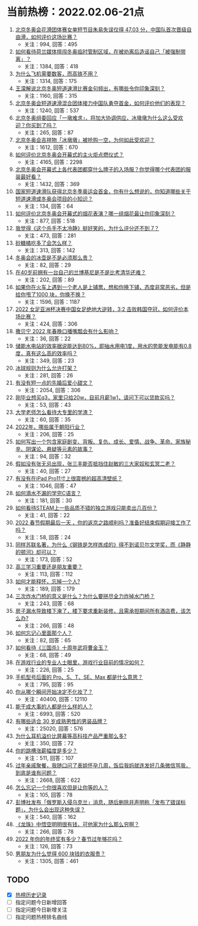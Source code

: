 # 当前热榜：2022.02.06-21点
1. [北京冬奥会花滑团体赛女单短节目朱易失误仅得 47.03 分，中国队首次晋级自由滑，如何评价这场比赛？](https://www.zhihu.com/question/514984201)
    * 关注：994, 回答：495
2. [如何看待荷兰媒体擅闯冬奥临时管制区域，在被劝离后造谣自己「被强制带离」？](https://www.zhihu.com/question/514866644)
    * 关注：1384, 回答：418
3. [为什么飞机需要数客，而高铁不用？](https://www.zhihu.com/question/421694596)
    * 关注：1314, 回答：175
4. [王濛解说北京冬奥短道速滑比赛金句频出，有哪些令你印象深刻？](https://www.zhihu.com/question/514906280)
    * 关注：1160, 回答：315
5. [北京冬奥会短道速滑混合团体接力中国队勇夺首金，如何评价他们的表现？](https://www.zhihu.com/question/514913655)
    * 关注：1240, 回答：537
6. [北京冬奥组委回应「一墩难求」，将加大协调供应，冰墩墩为什么这么受欢迎？你买到了吗？](https://www.zhihu.com/question/515008036)
    * 关注：265, 回答：87
7. [北京冬奥会吉祥物「冰墩墩」被抢购一空，为何如此受欢迎？](https://www.zhihu.com/question/514717557)
    * 关注：1612, 回答：670
8. [如何评价北京冬奥会开幕式的主火炬点燃仪式？](https://www.zhihu.com/question/514773566)
    * 关注：4165, 回答：2298
9. [北京冬奥会开幕式上各代表团都穿什么牌子的入场服？你觉得哪个代表团的服装最好看？](https://www.zhihu.com/question/514757670)
    * 关注：1432, 回答：369
10. [国家短道速滑队获得北京冬季奥运会首金，你有什么想说的，你知道哪些关于短道速滑或冬奥会项目的小知识？](https://www.zhihu.com/question/514923975)
    * 关注：134, 回答：64
11. [如何评价北京冬奥会开幕式的烟花表演？哪一组烟花最让你印象深刻？](https://www.zhihu.com/question/514754697)
    * 关注：877, 回答：518
12. [我觉得《这个杀手不太冷静》挺好笑的，为什么评分还不到 7？](https://www.zhihu.com/question/514611371)
    * 关注：473, 回答：281
13. [砂糖橘吃多了会怎么样？](https://www.zhihu.com/question/513535465)
    * 关注：313, 回答：142
14. [冬奥会的冰壶是不是必须那么贵？](https://www.zhihu.com/question/514959116)
    * 关注：82, 回答：29
15. [在40岁前拥有一台自己的兰博基尼是不是比考清华还难？](https://www.zhihu.com/question/292582765)
    * 关注：202, 回答：89
16. [如果你在火车上遇到一个老人是上铺票，想和你换下铺，态度非常恶劣，但是给你甩了1000 块，你换不换？](https://www.zhihu.com/question/508813224)
    * 关注：1596, 回答：1187
17. [2022 女足亚洲杯决赛中国女足绝地大逆转，3:2 击败韩国夺冠，如何评价本场比赛？](https://www.zhihu.com/question/515048261)
    * 关注：424, 回答：306
18. [撒贝宁 2022 年春晚口播嘴瓢会有什么影响？](https://www.zhihu.com/question/514309993)
    * 关注：36, 回答：22
19. [储能水电站的效率据说能达到80%，即抽水用电1度，用水的势能发电能有0.8度，真有这么高的效率吗？](https://www.zhihu.com/question/511712117)
    * 关注：349, 回答：23
20. [冰球规则为什么允许打架？](https://www.zhihu.com/question/24847394)
    * 关注：281, 回答：26
21. [有没有短一点的先婚后爱小甜文？](https://www.zhihu.com/question/425137776)
    * 关注：2054, 回答：306
22. [刚毕业想买q3，家里只给20w，目前月薪1w1，请问下可以贷款买吗？](https://www.zhihu.com/question/514660967)
    * 关注：53, 回答：43
23. [大学老师怎么看待大专里的学渣？](https://www.zhihu.com/question/512078192)
    * 关注：60, 回答：35
24. [2022年，哪些属于朝阳行业？](https://www.zhihu.com/question/510510758)
    * 关注：206, 回答：25
25. [如何写出一个包含家庭剧变、背叛、复仇、成长、爱情、战争、革命、家族秘辛、阴谋论、悬疑等元素的故事？](https://www.zhihu.com/question/514868296)
    * 关注：94, 回答：32
26. [假如没有张无忌出现，张三丰能否抵挡住赵敏的三大家奴和玄冥二老？](https://www.zhihu.com/question/513346062)
    * 关注：40, 回答：27
27. [有没有在iPad Pro11寸上很震撼的超高清壁纸？](https://www.zhihu.com/question/377532096)
    * 关注：1046, 回答：47
28. [如何滴水不漏的学完C语言？](https://www.zhihu.com/question/509091873)
    * 关注：181, 回答：30
29. [如何看待STEAM上一些品质不错的独立游戏只能卖出几百份？](https://www.zhihu.com/question/61368271)
    * 关注：41, 回答：22
30. [2022 春节假期最后一天 ，你的返京之路顺利吗？准备好结束假期迎接工作了吗？](https://www.zhihu.com/question/514996749)
    * 关注：58, 回答：24
31. [同样苏联名著，为什么《钢铁是怎样炼成的》得不到诺贝尔文学奖，而《静静的顿河》却可以？](https://www.zhihu.com/question/514512554)
    * 关注：173, 回答：52
32. [高三学习重要还是朋友重要？](https://www.zhihu.com/question/514441318)
    * 关注：113, 回答：112
33. [如何才能释怀，忘掉一个人?](https://www.zhihu.com/question/512890780)
    * 关注：189, 回答：179
34. [三次炸水门桥的意义是什么？为什么要拼尽全力炸掉水门桥？](https://www.zhihu.com/question/514583120)
    * 关注：243, 回答：68
35. [房子漏水导致楼下淹了，楼下要求重新装修，且需承担期间所有酒店费，该怎么办?](https://www.zhihu.com/question/514482431)
    * 关注：266, 回答：48
36. [如何忘记心里面那个人？](https://www.zhihu.com/question/514363885)
    * 关注：82, 回答：65
37. [如何看待《三国杀》十周年武将曹金玉？](https://www.zhihu.com/question/514750779)
    * 关注：68, 回答：49
38. [在游戏行业的专业人士眼里，游戏行业目前的情况如何？](https://www.zhihu.com/question/339348237)
    * 关注：226, 回答：25
39. [手机型号后面的 Pro、S、T、SE、Max 都是什么意思？](https://www.zhihu.com/question/505225068)
    * 关注：795, 回答：95
40. [你从哪个瞬间开始决定不化妆了？](https://www.zhihu.com/question/295940870)
    * 关注：40400, 回答：12110
41. [能干成大事的人都是什么样的人？](https://www.zhihu.com/question/426658242)
    * 关注：6993, 回答：520
42. [有哪些适合 30 岁成熟男性的男装品牌？](https://www.zhihu.com/question/265777777)
    * 关注：25020, 回答：576
43. [为什么耳机溢价比屏幕等高科技产品严重那么多?](https://www.zhihu.com/question/505865760)
    * 关注：350, 回答：72
44. [你的跳槽涨薪幅度是多少？](https://www.zhihu.com/question/504101286)
    * 关注：511, 回答：107
45. [过年亲戚聚餐，我随口问了表姐怀孕几周，饭后我妈就连发好几条微信骂我，到底是谁有问题？](https://www.zhihu.com/question/514633604)
    * 关注：2668, 回答：622
46. [怎么忘记一个你很喜欢但是让你等的人？](https://www.zhihu.com/question/513919326)
    * 关注：105, 回答：78
47. [彭博社发布「俄罗斯入侵乌克兰」消息，随后删除并声明称「发布了错误标题」，为什么会出现这种失误？](https://www.zhihu.com/question/514884283)
    * 关注：540, 回答：162
48. [《龙珠》中悟空明明很有钱，可他家为什么那么穷啊？](https://www.zhihu.com/question/38633406)
    * 关注：266, 回答：78
49. [2022 年你的年终奖有多少？春节过年够花吗？](https://www.zhihu.com/question/513943687)
    * 关注：126, 回答：73
50. [男朋友为什么觉得 600 块钱的衣服贵？](https://www.zhihu.com/question/513964315)
    * 关注：1305, 回答：461
## TODO
* [x] [热榜历史记录](hot_history/AllHot.md)
* [ ] 指定问题今日新增回答
* [ ] 指定问题今日新增关注
* [ ] 指定问题热榜排名曲线
